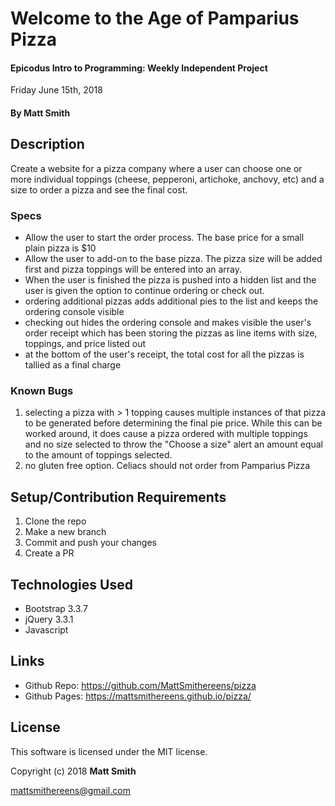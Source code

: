 # Welcome to the Age of Pamparius Pizza

#### Epicodus Intro to Programming: Weekly Independent Project
Friday June 15th, 2018

#### By Matt Smith

## Description
Create a website for a pizza company where a user can choose one or more individual toppings (cheese, pepperoni, artichoke, anchovy, etc) and a size to order a pizza and see the final cost.

### Specs
* Allow the user to start the order process.  The base price for a small plain pizza is $10
* Allow the user to add-on to the base pizza.  The pizza size will be added first and pizza toppings will be entered into an array.
* When the user is finished the pizza is pushed into a hidden list and the user is given the option to continue ordering or check out.
* ordering additional pizzas adds additional pies to the list and keeps the ordering console visible
* checking out hides the ordering console and makes visible the user's order receipt which has been storing the pizzas as line items with size, toppings, and price listed out
* at the bottom of the user's receipt, the total cost for all the pizzas is tallied as a final charge



### Known Bugs

1. selecting a pizza with > 1 topping causes multiple instances of that pizza to be generated before determining the final pie price.  While this can be worked around, it does cause a pizza ordered with multiple toppings and no size selected to throw the "Choose a size" alert an amount equal to the amount of toppings selected.
1. no gluten free option.  Celiacs should not order from Pamparius Pizza

## Setup/Contribution Requirements

1. Clone the repo
1. Make a new branch
1. Commit and push your changes
1. Create a PR

## Technologies Used

* Bootstrap 3.3.7
* jQuery 3.3.1
* Javascript

## Links

* Github Repo: https://github.com/MattSmithereens/pizza
* Github Pages: https://mattsmithereens.github.io/pizza/

## License

This software is licensed under the MIT license.

Copyright (c) 2018 **Matt Smith**

mattsmithereens@gmail.com
